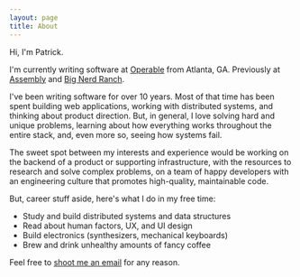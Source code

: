 ```yaml
---
layout: page
title: About
---
```


Hi, I'm Patrick.

I'm currently writing software at [Operable](https://operable.io) from Atlanta,
GA. Previously at [Assembly](http://assemblymade.com) and
[Big Nerd Ranch](https://www.bignerdranch.com).

I've been writing software for over 10 years. Most of that time has been spent
building web applications, working with distributed systems, and thinking about
product direction. But, in general, I love solving hard and unique problems,
learning about how everything works throughout the entire stack, and, even more
so, seeing how systems fail.

The sweet spot between my interests and experience would be working on the
backend of a product or supporting infrastructure, with the resources to
research and solve complex problems, on a team of happy developers with an
engineering culture that promotes high-quality, maintainable code.

But, career stuff aside, here's what I do in my free time:

* Study and build distributed systems and data structures
* Read about human factors, UX, and UI design
* Build electronics (synthesizers, mechanical keyboards)
* Brew and drink unhealthy amounts of fancy coffee

Feel free to [shoot me an email](mailto:patrick@vanstee.me?subject=Hai) for any
reason.
